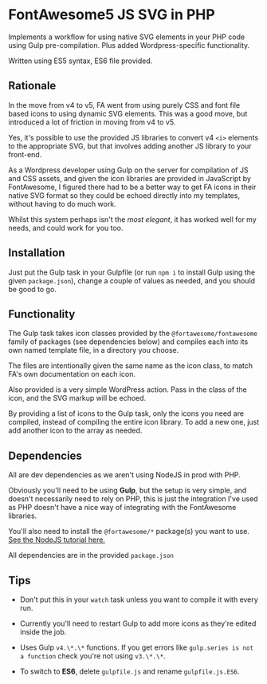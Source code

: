 # FontAwesome5 JS SVG in PHP

Implements a workflow for using native SVG elements in your PHP code using Gulp pre-compilation. Plus added Wordpress-specific functionality.

Written using ES5 syntax, ES6 file provided.

## Rationale

In the move from v4 to v5, FA went from using purely CSS and font file based icons to using dynamic SVG elements. This was a good move, but introduced a lot of friction in moving from v4 to v5.

Yes, it's possible to use the provided JS libraries to convert v4 `<i>` elements to the appropriate SVG, but that involves adding another JS library to your front-end.

As a Wordpress developer using Gulp on the server for compilation of JS and CSS assets, and given the icon libraries are provided in JavaScript by FontAwesome, I figured there had to be a better way to get FA icons in their native SVG format so they could be echoed directly into my templates, without having to do much work.

Whilst this system perhaps isn't the _most elegant_, it has worked well for my needs, and could work for you too.

## Installation

Just put the Gulp task in your Gulpfile (or run `npm i` to install Gulp using the given `package.json`), change a couple of values as needed, and you should be good to go.

## Functionality

The Gulp task takes icon classes provided by the `@fortawesome/fontawesome` family of packages (see dependencies below) and compiles each into its own named template file, in a directory you choose.

The files are intentionally given the same name as the icon class, to match FA's own documentation on each icon.

Also provided is a very simple WordPress action. Pass in the class of the icon, and the SVG markup will be echoed.

By providing a list of icons to the Gulp task, only the icons you need are compiled, instead of compiling the entire icon library. To add a new one, just add another icon to the array as needed.

## Dependencies

All are dev dependencies as we aren't using NodeJS in prod with PHP.

Obviously you'll need to be using **Gulp**, but the setup is very simple, and doesn't necessarily need to rely on PHP, this is just the integration I've used as PHP doesn't have a nice way of integrating with the FontAwesome libraries.

You'll also need to install the `@fortawesome/*` package(s) you want to use. [See the NodeJS tutorial here.](https://fontawesome.com/how-to-use/use-with-node-js "FA 5 Use with NodeJS")

All dependencies are in the provided `package.json`

## Tips

- Don't put this in your `watch` task unless you want to compile it with every run.

- Currently you'll need to restart Gulp to add more icons as they're edited inside the job.

- Uses Gulp `v4.\*.\*` functions. If you get errors like `gulp.series is not a function` check you're not using `v3.\*.\*`.

- To switch to **ES6**, delete `gulpfile.js` and rename `gulpfile.js.ES6`.
